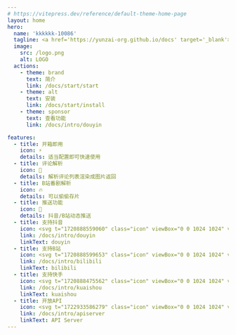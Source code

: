 ```yaml
---
# https://vitepress.dev/reference/default-theme-home-page
layout: home
hero:
  name: 'kkkkkk-10086'
  tagline: <a href='https://yunzai-org.github.io/docs' target='_blank'>Yunzai</a> / <a href='https://github.com/Karinjs/Karin' target='_blank'>Karin</a> 的视频解析插件
  image:
    src: /logo.png
    alt: LOGO
  actions:
    - theme: brand
      text: 简介
      link: /docs/start/start
    - theme: alt
      text: 安装
      link: /docs/start/install
    - theme: sponsor
      text: 查看功能
      link: /docs/intro/douyin

features:
  - title: 开箱即用
    icon: ⚡️
    details: 适当配置即可快速使用
  - title: 评论解析
    icon: 📑
    details: 解析评论列表渲染成图片返回
  - title: B站番剧解析
    icon: 🔥
    details: 可以偷偷存片
  - title: 推送功能
    icon: 📨
    details: 抖音/B站动态推送
  - title: 支持抖音
    icon: <svg t="1720888559060" class="icon" viewBox="0 0 1024 1024" version="1.1" xmlns="http://www.w3.org/2000/svg" p-id="4168" width="200" height="200"><path d="M0 0m184.32 0l655.36 0q184.32 0 184.32 184.32l0 655.36q0 184.32-184.32 184.32l-655.36 0q-184.32 0-184.32-184.32l0-655.36q0-184.32 184.32-184.32Z" fill="#111111" p-id="4169"></path><path d="M204.27776 670.59712a246.25152 246.25152 0 0 1 245.97504-245.97504v147.57888a98.49856 98.49856 0 0 0-98.38592 98.38592c0 48.34304 26.14272 100.352 83.54816 100.352 3.81952 0 93.55264-0.88064 93.55264-77.19936V134.35904h157.26592a133.31456 133.31456 0 0 0 133.12 132.99712l-0.13312 147.31264a273.152 273.152 0 0 1-142.62272-38.912l-0.06144 317.98272c0 146.00192-124.24192 224.77824-241.14176 224.77824-131.74784 0.03072-231.1168-106.56768-231.1168-247.92064z" fill="#FF4040" p-id="4170"></path><path d="M164.92544 631.23456a246.25152 246.25152 0 0 1 245.97504-245.97504v147.57888a98.49856 98.49856 0 0 0-98.38592 98.38592c0 48.34304 26.14272 100.352 83.54816 100.352 3.81952 0 93.55264-0.88064 93.55264-77.19936V94.99648h157.26592a133.31456 133.31456 0 0 0 133.12 132.99712l-0.13312 147.31264a273.152 273.152 0 0 1-142.62272-38.912l-0.06144 317.98272c0 146.00192-124.24192 224.77824-241.14176 224.77824-131.74784 0.03072-231.1168-106.56768-231.1168-247.92064z" fill="#00F5FF" p-id="4171"></path><path d="M410.91072 427.58144c-158.8224 20.15232-284.44672 222.72-154.112 405.00224 120.40192 98.47808 373.68832 41.20576 380.70272-171.85792l-0.17408-324.1472a280.7296 280.7296 0 0 0 142.88896 38.62528V261.2224a144.98816 144.98816 0 0 1-72.8064-54.82496 135.23968 135.23968 0 0 1-54.70208-72.45824h-123.66848l-0.08192 561.41824c-0.11264 78.46912-130.9696 106.41408-164.18816 30.2592-83.18976-39.77216-64.37888-190.9248 46.31552-192.57344z" fill="#FFFFFF" p-id="4172"></path></svg>
    link: /docs/intro/douyin
    linkText: douyin
  - title: 支持B站
    icon: <svg t="1720888599653" class="icon" viewBox="0 0 1024 1024" version="1.1" xmlns="http://www.w3.org/2000/svg" p-id="5321" width="200" height="200"><path d="M729.32864 373.94944c-9.79456-5.94432-19.06176-6.784-19.14368-6.784l-1.06496-0.0512c-57.20064-3.8656-121.1648-5.83168-190.12608-5.83168l-13.98784 0.00512c-68.95616 0-132.92544 1.96096-190.12096 5.83168l-1.06496 0.0512c-0.08192 0-9.34912 0.83968-19.14368 6.784-15.04768 9.12896-24.27392 25.94816-27.4176 49.9712-10.07104 76.91264-4.38272 173.64992 0.18944 251.392 2.93888 49.96608 33.408 62.45888 85.04832 67.1488 10.78272 0.98816 69.08928 5.86752 159.50848 5.89312v-0.00512c90.4192-0.02048 148.72576-4.90496 159.5136-5.888 51.64032-4.68992 82.10944-17.18272 85.0432-67.1488 4.57728-77.74208 10.26048-174.47936 0.18944-251.392-3.1488-24.02816-12.37504-40.84736-27.42272-49.97632z m-390.9888 172.71808a23.64928 23.64928 0 0 1-31.68768-10.84416 23.68 23.68 0 0 1 10.84416-31.68768c2.03776-1.00352 50.69312-24.72448 110.5408-43.06432a23.68 23.68 0 1 1 13.88032 45.29152c-56.2944 17.24928-103.11168 40.07424-103.5776 40.30464z m268.89728 35.88608c-0.44032 2.23232-11.26912 54.64064-50.93888 54.64064-21.44256 0-36.10112-14.04928-44.98432-26.77248-8.69376 12.70784-22.80448 26.77248-42.65472 26.77248-35.5328 0-50.13504-48.26624-51.68128-53.77024a11.3664 11.3664 0 0 1 21.87776-6.1696c2.74944 9.6512 14.1312 37.20192 29.7984 37.20192 16.37376 0 28.89216-23.64416 31.98464-31.92832a11.37152 11.37152 0 0 1 10.6496-7.38816h0.06144c4.76672 0.03072 9.0112 3.02592 10.62912 7.50592 0.10752 0.28672 11.96544 31.81568 34.31424 31.81568 20.864 0 28.56448-35.95264 28.64128-36.32128a11.34592 11.34592 0 0 1 13.35808-8.93952 11.36128 11.36128 0 0 1 8.94464 13.35296z m110.11584-46.73536a23.68 23.68 0 0 1-31.68256 10.84416c-0.47104-0.2304-47.47264-23.1168-103.57248-40.30976a23.69024 23.69024 0 0 1-15.70816-29.58336 23.66976 23.66976 0 0 1 29.57824-15.70304c59.84768 18.33984 108.49792 42.0608 110.55104 43.06432a23.68 23.68 0 0 1 10.83392 31.68768z" fill="#F16C8D" p-id="5322"></path><path d="M849.92 51.2H174.08c-67.8656 0-122.88 55.0144-122.88 122.88v675.84c0 67.87072 55.0144 122.88 122.88 122.88h675.84c67.87072 0 122.88-55.00928 122.88-122.88V174.08c0-67.86048-55.00928-122.88-122.88-122.88z m-36.60288 627.45088c-2.62656 44.57984-21.82144 78.63296-55.51616 98.48832-25.68192 15.13472-54.17472 19.48672-81.13664 21.9392-32.45568 2.94912-92.71808 6.09792-164.66432 6.1184-71.94112-0.02048-132.20864-3.16416-164.66432-6.1184-26.96192-2.45248-55.45472-6.80448-81.13152-21.9392-33.69472-19.85536-52.8896-53.90336-55.51104-98.4832-4.70528-80.13312-10.5728-179.85536 0.19456-262.10816C221.5424 335.16544 280.99072 311.57248 311.5008 310.37952a2482.64192 2482.64192 0 0 1 81.42336-4.08576c-7.53664-8.53504-19.88096-23.3216-28.81536-38.11328-13.73696-22.73792 8.52992-41.68704 8.52992-41.68704s23.68-20.36736 44.52864 5.21216c15.69792 19.26656 38.37952 55.99744 48.61952 72.95488l53.20704-0.21504c13.2608 0 26.33216 0.07168 39.2192 0.21504 10.24-16.95744 32.9216-53.6832 48.61952-72.95488 20.84352-25.57952 44.52864-5.21216 44.52864-5.21216s22.26176 18.94912 8.5248 41.68704c-8.9344 14.79168-21.27872 29.57824-28.81536 38.11328 28.35968 0.97792 55.56224 2.33984 81.42336 4.08064 30.5152 1.19808 89.9584 24.79104 100.61312 106.17344 10.7776 82.24768 4.9152 181.96992 0.20992 262.10304z" fill="#F16C8D" p-id="5323"></path></svg>
    link: /docs/intro/bilibili
    linkText: bilibili
  - title: 支持快手
    icon: <svg t="1720888475562" class="icon" viewBox="0 0 1024 1024" version="1.1" xmlns="http://www.w3.org/2000/svg" p-id="2991" width="200" height="200"><path d="M0 0m219.428571 0l585.142858 0q219.428571 0 219.428571 219.428571l0 585.142858q0 219.428571-219.428571 219.428571l-585.142858 0q-219.428571 0-219.428571-219.428571l0-585.142858q0-219.428571 219.428571-219.428571Z" fill="#FF3000" p-id="2992"></path><path d="M835.291429 649.289143v103.570286c0 71.972571-58.88 130.413714-131.657143 130.413714H510.025143a131.584 131.584 0 0 1-125.074286-89.819429l-115.419428 57.270857a64.146286 64.146286 0 0 1-85.723429-28.16 62.902857 62.902857 0 0 1-6.802286-28.379428v-185.782857a63.634286 63.634286 0 0 1 63.926857-63.268572c10.020571 0 19.894857 2.340571 28.891429 6.802286l114.834286 57.636571a131.657143 131.657143 0 0 1 125.366857-90.697142H703.634286c72.777143 0 131.657143 58.368 131.657143 130.413714zM512 585.874286a65.536 65.536 0 0 0-65.828571 64.146285v100.864c0 35.620571 28.891429 64.585143 64.731428 65.097143l190.902857 0.146286a65.609143 65.609143 0 0 0 65.828572-64.219429V651.190857a65.462857 65.462857 0 0 0-64.804572-65.170286H512z m-267.190857 57.417143v116.809142a17.554286 17.554286 0 0 0 25.088 15.506286l0.292571-0.146286 108.251429-54.710857v-38.692571l-108.397714-53.906286a17.408 17.408 0 0 0-25.234286 15.140572z m178.102857-508.123429c66.779429 0 125.001143 36.425143 155.501714 90.258286a153.088 153.088 0 0 1 103.936-40.374857c84.48 0 152.941714 67.803429 152.941715 151.478857a152.210286 152.210286 0 0 1-152.868572 151.552c-50.834286 0-95.817143-24.576-123.684571-62.317715a178.322286 178.322286 0 0 1-135.826286 62.317715A177.298286 177.298286 0 0 1 244.809143 311.588571c0-97.426286 79.725714-176.420571 178.102857-176.420571z m0 70.948571a106.057143 106.057143 0 0 0-106.496 105.545143c0 58.221714 47.689143 105.472 106.496 105.472a106.057143 106.057143 0 0 0 106.496-105.472 106.057143 106.057143 0 0 0-106.496-105.545143z m259.437714 49.883429c-44.909714 0-81.334857 36.132571-81.334857 80.530286 0 44.544 36.425143 80.603429 81.334857 80.603428 44.909714 0 81.334857-36.059429 81.334857-80.603428 0-44.397714-36.425143-80.530286-81.334857-80.530286z" fill="#FFFFFF" p-id="2993"></path></svg>
    link: /docs/intro/kuaishou
    linkText: kuaishou
  - title: 开放API
    icon: <svg t="1722933586279" class="icon" viewBox="0 0 1024 1024" version="1.1" xmlns="http://www.w3.org/2000/svg" p-id="10733" width="200" height="200"><path d="M512.84 63.56L125.32 287.3v447.47l387.52 223.74 387.53-223.74V287.3z" fill="#5D11A0" p-id="10734"></path><path d="M363.86 708.96c0 66.41 14.33 129.37 39.62 186.41l109.37 63.14 387.52-223.74V287.3l-66.77-38.55c-3.05-0.06-6-0.46-9.07-0.46-254.42 0-460.67 206.25-460.67 460.67z" fill="#7A28BF" p-id="10735"></path><path d="M875.35 272.86c1.2 13.52 2.07 27.13 2.07 40.96 0 253.32-205.36 458.68-458.68 458.68-111.63 0-213.88-39.95-293.41-106.24v68.51l387.52 223.74 387.52-223.74V287.3l-25.02-14.44z" fill="#7214AC" p-id="10736"></path><path d="M512.62 958.51L124.87 734.66V286.92L512.62 63.03l387.75 223.89v447.74L512.62 958.51zM160.69 713.98l351.93 203.17 351.93-203.17V307.6L512.62 104.39 160.69 307.6v406.38z" fill="#9E4AD1" p-id="10737"></path><path d="M747.85 306.89l-44.3 43.93c30.79 45.43 25.91 107.01-13.89 147.18l-58.95 58.95c-1.13 0.75-2.25 1.5-3.38 1.5s-2.63-0.38-3.38-1.5l-99.5-99.5-58.2-57.82c-1.5-1.88-1.5-4.88 0-6.76l59.32-58.95c9.39-9.39 19.9-16.89 31.16-22.15 15.77-8.26 33.41-12.02 50.69-12.02 23.28 0 45.81 7.13 64.96 19.9l44.3-43.93c0.75-1.13 1.88-1.5 3.38-1.5 1.13 0 2.25 0.38 3 1.5l24.78 24.41a4.765 4.765 0 0 1 0.01 6.76z" fill="#FEA13C" p-id="10738"></path><path d="M572.5 558.45l-38.67 38.67 25.16 24.78c1.5 1.88 1.5 4.88 0 6.76l-59.32 58.95c-22.53 22.9-52.19 34.17-81.85 34.17-7.51 0-14.64-0.75-21.78-2.25-15.39-2.63-30.04-8.64-43.18-17.65l-44.31 43.93c-0.75 1.13-1.88 1.5-3.38 1.5-1.13 0-2.25-0.38-3-1.5l-24.78-24.41a4.756 4.756 0 0 1 0-6.76l44.3-43.93c-30.79-45.06-25.91-107.01 13.89-147.18l58.95-58.95c1.13-0.75 2.25-1.5 3.38-1.5s2.63 0.75 3.38 1.5l24.78 24.78 38.67-38.67c1.88-1.5 4.88-1.5 6.76 0l21.03 21.4c1.88 1.5 1.88 4.51 0 6.38l-38.67 38.67 52.57 52.57 38.3-38.67a4.756 4.756 0 0 1 6.76 0l21.03 21.03c1.86 1.5 1.86 4.51-0.02 6.38z" fill="#FF812A" p-id="10739"></path><path d="M572.5 558.45l-38.67 38.67 25.16 24.78c1.5 1.88 1.5 4.88 0 6.76l-59.32 58.95c-22.53 22.9-52.19 34.17-81.85 34.17-7.51 0-14.64-0.75-21.78-2.25-12.02-29.66-18.4-61.95-18.4-96.12 0-51.81 15.02-100.25 41.68-140.8l6.76 6.76 38.67-38.67c1.88-1.5 4.88-1.5 6.76 0l21.03 21.4c1.88 1.5 1.88 4.51 0 6.38l-38.67 38.67 52.57 52.57 38.3-38.67a4.756 4.756 0 0 1 6.76 0l21.03 21.03c1.85 1.49 1.85 4.5-0.03 6.37zM747.85 306.89l-44.3 43.93c30.79 45.43 25.91 107.01-13.89 147.18l-58.95 58.95c-1.13 0.75-2.25 1.5-3.38 1.5s-2.63-0.38-3.38-1.5l-99.5-99.5c-3-12.39-4.51-25.53-4.51-39.05 0-40.17 13.52-77.35 36.8-106.63 15.77-8.26 33.41-12.02 50.69-12.02 23.28 0 45.81 7.13 64.96 19.9l44.3-43.93c0.75-1.13 1.88-1.5 3.38-1.5 1.13 0 2.25 0.38 3 1.5l24.78 24.41a4.774 4.774 0 0 1 0 6.76z" fill="#FD6800" p-id="10740"></path></svg>
    link: /docs/intro/apiserver
    linkText: API Server
---
```

